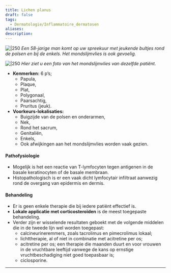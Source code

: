 ```yaml
---
title: Lichen planus
draft: false
tags:
  - Dermatologie/Inflammatoire_dermatosen
aliases: 
description:
---
```



![|250](https://i.imgur.com/RJXlaKE.png)
*Een 58-jarige man komt op uw spreekuur met jeukende bultjes rond de polsen en bij de enkels. Het mondslijmvlies is ook gevoelig.*


![|250](https://i.imgur.com/UEYXu9m.png)
*Hier ziet u een foto van het mondslijmvlies van dezelfde patiënt.*

- **Kenmerken:** 6 p’s; 
	- Papula, 
	- Plaque, 
	- Plat, 
	- Polygonaal, 
	- Paarsachtig,
	- Pruritus (jeuk).
- **Voorkeurs-lokalisaties:** 
	- Buigzijde van de polsen en onderarmen, 
	- Nek, 
	- Rond het sacrum,
	- Genitaliën,
	- Enkels,
	- Ook afwijkingen aan het mondslijmvlies worden vaak gezien.

#### Pathofysiologie
- Mogelijk is het een reactie van T-lymfocyten tegen antigenen in de basale keratinocyten of de basale membraan. 
- Histopathologisch is er een vaak dicht lymfocytair infiltraat aanwezig rond de overgang van epidermis en dermis.

#### Behandeling

- Er is geen enkele therapie die bij iedere patiënt effectief is.
- **Lokale applicatie met corticosteroïden** is de meest toegepaste behandeling.
- Verder zijn er wisselende resultaten geboekt met de volgende middelen die in de tweede lijn wel worden toegepast:
    - calcineurineremmers, zoals tacrolimus en pimecrolimus lokaal;
    - lichttherapie, al of niet in combinatie met acitretine per os;
    - acitretine per os; een therapie die maanden duurt en voor vrouwen in de vruchtbare leeftijd vanwege de kans op ernstige vruchtbeschadiging niet goed toepasbaar is;
    - ciclosporine.

---